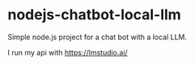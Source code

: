 # nodejs-chatbot-local-llm
Simple node.js project for a chat bot with a local LLM.

I run my api with https://lmstudio.ai/
